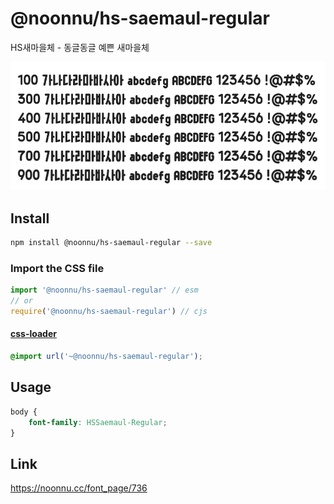 # @noonnu/hs-saemaul-regular

HS새마을체 - 동글동글 예쁜 새마을체

![example](./example.png)

## Install

```bash
npm install @noonnu/hs-saemaul-regular --save
```

### Import the CSS file

```js
import '@noonnu/hs-saemaul-regular' // esm
// or
require('@noonnu/hs-saemaul-regular') // cjs
```

#### [css-loader](https://github.com/webpack-contrib/css-loader)

```css
@import url('~@noonnu/hs-saemaul-regular');
```

## Usage

```css
body {
    font-family: HSSaemaul-Regular;
}
```

## Link

https://noonnu.cc/font_page/736
